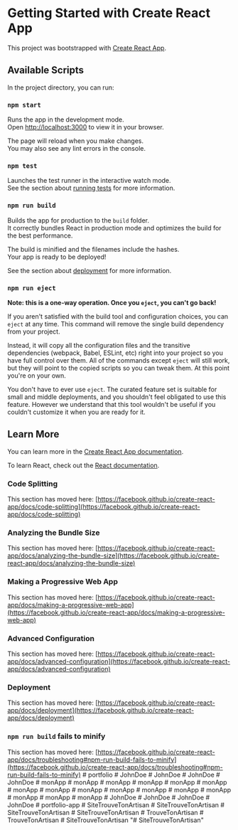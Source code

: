 # Getting Started with Create React App

This project was bootstrapped with [Create React App](https://github.com/facebook/create-react-app).

## Available Scripts

In the project directory, you can run:

### `npm start`

Runs the app in the development mode.\
Open [http://localhost:3000](http://localhost:3000) to view it in your browser.

The page will reload when you make changes.\
You may also see any lint errors in the console.

### `npm test`

Launches the test runner in the interactive watch mode.\
See the section about [running tests](https://facebook.github.io/create-react-app/docs/running-tests) for more information.

### `npm run build`

Builds the app for production to the `build` folder.\
It correctly bundles React in production mode and optimizes the build for the best performance.

The build is minified and the filenames include the hashes.\
Your app is ready to be deployed!

See the section about [deployment](https://facebook.github.io/create-react-app/docs/deployment) for more information.

### `npm run eject`

**Note: this is a one-way operation. Once you `eject`, you can't go back!**

If you aren't satisfied with the build tool and configuration choices, you can `eject` at any time. This command will remove the single build dependency from your project.

Instead, it will copy all the configuration files and the transitive dependencies (webpack, Babel, ESLint, etc) right into your project so you have full control over them. All of the commands except `eject` will still work, but they will point to the copied scripts so you can tweak them. At this point you're on your own.

You don't have to ever use `eject`. The curated feature set is suitable for small and middle deployments, and you shouldn't feel obligated to use this feature. However we understand that this tool wouldn't be useful if you couldn't customize it when you are ready for it.

## Learn More

You can learn more in the [Create React App documentation](https://facebook.github.io/create-react-app/docs/getting-started).

To learn React, check out the [React documentation](https://reactjs.org/).

### Code Splitting

This section has moved here: [https://facebook.github.io/create-react-app/docs/code-splitting](https://facebook.github.io/create-react-app/docs/code-splitting)

### Analyzing the Bundle Size

This section has moved here: [https://facebook.github.io/create-react-app/docs/analyzing-the-bundle-size](https://facebook.github.io/create-react-app/docs/analyzing-the-bundle-size)

### Making a Progressive Web App

This section has moved here: [https://facebook.github.io/create-react-app/docs/making-a-progressive-web-app](https://facebook.github.io/create-react-app/docs/making-a-progressive-web-app)

### Advanced Configuration

This section has moved here: [https://facebook.github.io/create-react-app/docs/advanced-configuration](https://facebook.github.io/create-react-app/docs/advanced-configuration)

### Deployment

This section has moved here: [https://facebook.github.io/create-react-app/docs/deployment](https://facebook.github.io/create-react-app/docs/deployment)

### `npm run build` fails to minify

This section has moved here: [https://facebook.github.io/create-react-app/docs/troubleshooting#npm-run-build-fails-to-minify](https://facebook.github.io/create-react-app/docs/troubleshooting#npm-run-build-fails-to-minify)
#   p o r t f o l i o  
 #   J o h n D o e  
 #   J o h n D o e  
 #   J o h n D o e  
 #   J o h n D o e  
 #   m o n A p p  
 #   m o n A p p  
 #   m o n A p p  
 #   m o n A p p  
 #   m o n A p p  
 #   m o n A p p  
 #   m o n A p p  
 #   m o n A p p  
 #   m o n A p p  
 #   m o n A p p  
 #   m o n A p p  
 #   m o n A p p  
 #   m o n A p p  
 #   m o n A p p  
 #   m o n A p p  
 #   m o n A p p  
 #   J o h n D o e  
 #   J o h n D o e  
 #   J o h n D o e  
 #   J o h n D o e  
 #   p o r t f o l i o - a p p  
 #   S i t e T r o u v e T o n A r t i s a n  
 #   S i t e T r o u v e T o n A r t i s a n  
 #   S i t e T r o u v e T o n A r t i s a n  
 #   S i t e T r o u v e T o n A r t i s a n  
 #   T r o u v e T o n A r t i s a n  
 #   T r o u v e T o n A r t i s a n  
 #   S i t e T r o u v e T o n A r t i s a n  
 "# SiteTrouveTonArtisan" 
